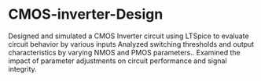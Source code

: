 # CMOS-inverter-Design
Designed and simulated a CMOS Inverter circuit using LTSpice to evaluate circuit behavior by various inputs
Analyzed switching thresholds and output characteristics by varying NMOS and PMOS parameters..
Examined the impact of parameter adjustments on circuit performance and signal integrity.
